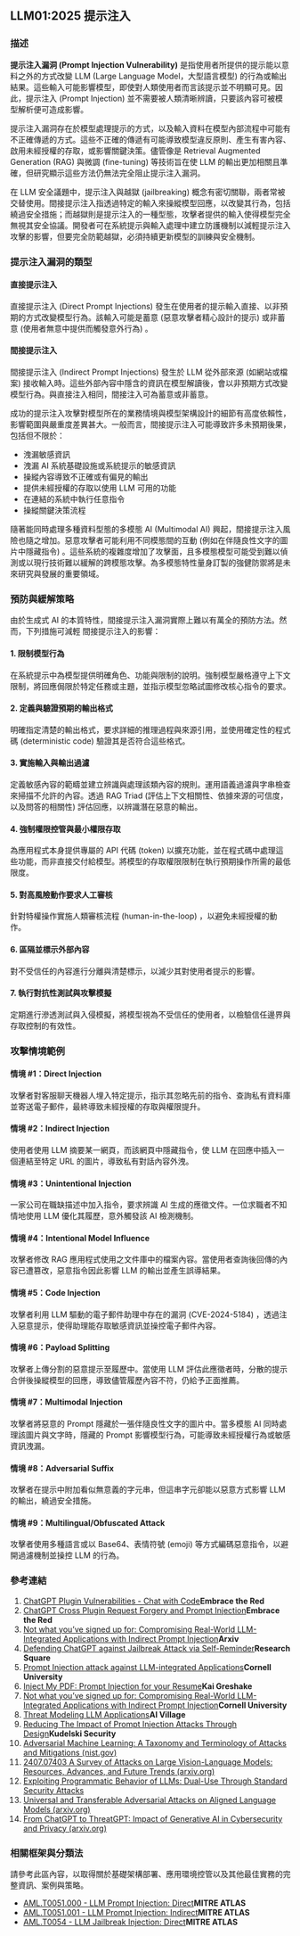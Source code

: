 ## LLM01:2025 提示注入

### 描述

**提示注入漏洞 (Prompt Injection Vulnerability)** 是指使用者所提供的提示能以意料之外的方式改變 LLM (Large Language Model，大型語言模型) 的行為或輸出結果。這些輸入可能影響模型，即使對人類使用者而言該提示並不明顯可見。因此，提示注入 (Prompt Injection) 並不需要被人類清晰辨讀，只要該內容可被模型解析便可造成影響。

提示注入漏洞存在於模型處理提示的方式，以及輸入資料在模型內部流程中可能有不正確傳遞的方式。這些不正確的傳遞有可能導致模型違反原則、產生有害內容、啟用未經授權的存取，或影響關鍵決策。儘管像是 Retrieval Augmented Generation (RAG) 與微調 (fine-tuning) 等技術旨在使 LLM 的輸出更加相關且準確，但研究顯示這些方法仍無法完全阻止提示注入漏洞。

在 LLM 安全議題中，提示注入與越獄 (jailbreaking) 概念有密切關聯，兩者常被交替使用。間接提示注入指透過特定的輸入來操縱模型回應，以改變其行為，包括繞過安全措施；而越獄則是提示注入的一種型態，攻擊者提供的輸入使得模型完全無視其安全協議。開發者可在系統提示與輸入處理中建立防護機制以減輕提示注入攻擊的影響，但要完全防範越獄，必須持續更新模型的訓練與安全機制。

### 提示注入漏洞的類型

#### 直接提示注入
直接提示注入 (Direct Prompt Injections) 發生在使用者的提示輸入直接、以非預期的方式改變模型行為。該輸入可能是蓄意 (惡意攻擊者精心設計的提示) 或非蓄意 (使用者無意中提供而觸發意外行為) 。

#### 間接提示注入
間接提示注入 (Indirect Prompt Injections) 發生於 LLM 從外部來源 (如網站或檔案) 接收輸入時。這些外部內容中隱含的資訊在模型解讀後，會以非預期方式改變模型行為。與直接注入相同，間接注入可為蓄意或非蓄意。

成功的提示注入攻擊對模型所在的業務情境與模型架構設計的細節有高度依賴性，影響範圍與嚴重度差異甚大。一般而言，間接提示注入可能導致許多未預期後果，包括但不限於：

- 洩漏敏感資訊
- 洩漏 AI 系統基礎設施或系統提示的敏感資訊
- 操縱內容導致不正確或有偏見的輸出
- 提供未經授權的存取以使用 LLM 可用的功能
- 在連結的系統中執行任意指令
- 操縱關鍵決策流程

隨著能同時處理多種資料型態的多模態 AI (Multimodal AI) 興起，間接提示注入風險也隨之增加。惡意攻擊者可能利用不同模態間的互動 (例如在伴隨良性文字的圖片中隱藏指令) 。這些系統的複雜度增加了攻擊面，且多模態模型可能受到難以偵測或以現行技術難以緩解的跨模態攻擊。為多模態特性量身訂製的強健防禦將是未來研究與發展的重要領域。

### 預防與緩解策略

由於生成式 AI 的本質特性，間接提示注入漏洞實際上難以有萬全的預防方法。然而，下列措施可減輕 間接提示注入的影響：

#### 1. 限制模型行為
在系統提示中為模型提供明確角色、功能與限制的說明。強制模型嚴格遵守上下文限制，將回應侷限於特定任務或主題，並指示模型忽略試圖修改核心指令的要求。

#### 2. 定義與驗證預期的輸出格式
明確指定清楚的輸出格式，要求詳細的推理過程與來源引用，並使用確定性的程式碼 (deterministic code) 驗證其是否符合這些格式。

#### 3. 實施輸入與輸出過濾
定義敏感內容的範疇並建立辨識與處理該類內容的規則。運用語義過濾與字串檢查來掃描不允許的內容。透過 RAG Triad (評估上下文相關性、依據來源的可信度，以及問答的相關性) 評估回應，以辨識潛在惡意的輸出。

#### 4. 強制權限控管與最小權限存取
為應用程式本身提供專屬的 API 代碼 (token) 以擴充功能，並在程式碼中處理這些功能，而非直接交付給模型。將模型的存取權限限制在執行預期操作所需的最低限度。

#### 5. 對高風險動作要求人工審核
針對特權操作實施人類審核流程 (human-in-the-loop) ，以避免未經授權的動作。

#### 6. 區隔並標示外部內容
對不受信任的內容進行分離與清楚標示，以減少其對使用者提示的影響。

#### 7. 執行對抗性測試與攻擊模擬
定期進行滲透測試與入侵模擬，將模型視為不受信任的使用者，以檢驗信任邊界與存取控制的有效性。

### 攻擊情境範例

#### 情境 #1：Direct Injection
攻擊者對客服聊天機器人埋入特定提示，指示其忽略先前的指令、查詢私有資料庫並寄送電子郵件，最終導致未經授權的存取與權限提升。

#### 情境 #2：Indirect Injection
使用者使用 LLM 摘要某一網頁，而該網頁中隱藏指令，使 LLM 在回應中插入一個連結至特定 URL 的圖片，導致私有對話內容外洩。

#### 情境 #3：Unintentional Injection
一家公司在職缺描述中加入指令，要求辨識 AI 生成的應徵文件。一位求職者不知情地使用 LLM 優化其履歷，意外觸發該 AI 檢測機制。

#### 情境 #4：Intentional Model Influence
攻擊者修改 RAG 應用程式使用之文件庫中的檔案內容。當使用者查詢後回傳的內容已遭篡改，惡意指令因此影響 LLM 的輸出並產生誤導結果。

#### 情境 #5：Code Injection
攻擊者利用 LLM 驅動的電子郵件助理中存在的漏洞 (CVE-2024-5184) ，透過注入惡意提示，使得助理能存取敏感資訊並操控電子郵件內容。

#### 情境 #6：Payload Splitting
攻擊者上傳分割的惡意提示至履歷中。當使用 LLM 評估此應徵者時，分散的提示合併後操縱模型的回應，導致儘管履歷內容不符，仍給予正面推薦。

#### 情境 #7：Multimodal Injection
攻擊者將惡意的 Prompt 隱藏於一張伴隨良性文字的圖片中。當多模態 AI 同時處理該圖片與文字時，隱藏的 Prompt 影響模型行為，可能導致未經授權行為或敏感資訊洩漏。

#### 情境 #8：Adversarial Suffix
攻擊者在提示中附加看似無意義的字元串，但這串字元卻能以惡意方式影響 LLM 的輸出，繞過安全措施。

#### 情境 #9：Multilingual/Obfuscated Attack
攻擊者使用多種語言或以 Base64、表情符號 (emoji) 等方式編碼惡意指令，以避開過濾機制並操控 LLM 的行為。

### 參考連結

1. [ChatGPT Plugin Vulnerabilities - Chat with Code](https://embracethered.com/blog/posts/2023/chatgpt-plugin-vulns-chat-with-code/)**Embrace the Red**
2. [ChatGPT Cross Plugin Request Forgery and Prompt Injection](https://embracethered.com/blog/posts/2023/chatgpt-cross-plugin-request-forgery-and-prompt-injection./)**Embrace the Red**
3. [Not what you’ve signed up for: Compromising Real-World LLM-Integrated Applications with Indirect Prompt Injection](https://arxiv.org/pdf/2302.12173.pdf)**Arxiv**
4. [Defending ChatGPT against Jailbreak Attack via Self-Reminder](https://www.researchsquare.com/article/rs-2873090/v1)**Research Square**
5. [Prompt Injection attack against LLM-integrated Applications](https://arxiv.org/abs/2306.05499)**Cornell University**
6. [Inject My PDF: Prompt Injection for your Resume](https://kai-greshake.de/posts/inject-my-pdf)**Kai Greshake**
8. [Not what you’ve signed up for: Compromising Real-World LLM-Integrated Applications with Indirect Prompt Injection](https://arxiv.org/pdf/2302.12173.pdf)**Cornell University**
9. [Threat Modeling LLM Applications](https://aivillage.org/large%20language%20models/threat-modeling-llm/)**AI Village**
10. [Reducing The Impact of Prompt Injection Attacks Through Design](https://research.kudelskisecurity.com/2023/05/25/reducing-the-impact-of-prompt-injection-attacks-through-design/)**Kudelski Security**
11. [Adversarial Machine Learning: A Taxonomy and Terminology of Attacks and Mitigations (nist.gov)](https://nvlpubs.nist.gov/nistpubs/ai/NIST.AI.100-2e2023.pdf)
12. [2407.07403 A Survey of Attacks on Large Vision-Language Models: Resources, Advances, and Future Trends (arxiv.org)](https://arxiv.org/abs/2407.07403)
13. [Exploiting Programmatic Behavior of LLMs: Dual-Use Through Standard Security Attacks](https://ieeexplore.ieee.org/document/10579515)
14. [Universal and Transferable Adversarial Attacks on Aligned Language Models (arxiv.org)](https://arxiv.org/abs/2307.15043)
15. [From ChatGPT to ThreatGPT: Impact of Generative AI in Cybersecurity and Privacy (arxiv.org)](https://arxiv.org/abs/2307.00691)

### 相關框架與分類法

請參考此區內容，以取得關於基礎架構部署、應用環境控管以及其他最佳實務的完整資訊、案例與策略。

- [AML.T0051.000 - LLM Prompt Injection: Direct](https://atlas.mitre.org/techniques/AML.T0051.000)**MITRE ATLAS**
- [AML.T0051.001 - LLM Prompt Injection: Indirect](https://atlas.mitre.org/techniques/AML.T0051.001)**MITRE ATLAS**
- [AML.T0054 - LLM Jailbreak Injection: Direct](https://atlas.mitre.org/techniques/AML.T0054)**MITRE ATLAS**